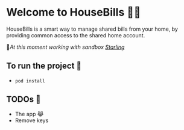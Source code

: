 # Welcome to HouseBills 🏡💸
HouseBills is a smart way to manage shared bills from your home, by providing common access to the shared home account.

🚀*At this moment working with sandbox [Starling](https://developer.starlingbank.com/)*

## To run the project 🏃‍
- `pod install`

## TODOs 🎯
- The app 😹
- Remove keys
